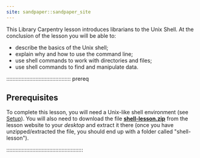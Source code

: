 ```yaml
---
site: sandpaper::sandpaper_site
---
```


This Library Carpentry lesson introduces librarians to the Unix Shell.
At the conclusion of the lesson you will be able to:

- describe the basics of the Unix shell;
- explain why and how to use the command line;
- use shell commands to work with directories and files;
- use shell commands to find and manipulate data.

::::::::::::::::::::::::::::::::::::::::::  prereq

## Prerequisites

To complete this lesson, you will need a Unix-like shell environment (see [Setup](learners/setup.md)). You will also need to download the file **[shell-lesson.zip](https://librarycarpentry.org/lc-shell/data/shell-lesson.zip)** from the lesson website to your *desktop* and extract it there (once you have unzipped/extracted the file, you should end up with a folder called "shell-lesson").

::::::::::::::::::::::::::::::::::::::::::::::::::
